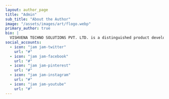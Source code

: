 ```yaml
---
layout: author_page
title: "Admin"
sub_title: "About the Author"
image: "/assets/images/art/flogo.webp"
primary_author: true
bio: |
  VISHVENA TECHNO SOLUTIONS PVT. LTD. is a distinguished product development firm specializing in both hardware and software solutions. Our core expertise lies in the realm of Intellectual Properties (IPs) and Deep Tech, where we leverage cutting-edge innovations to create transformative products.
social_accounts:
  - icon: "jam jam-twitter"
    url: "#"
  - icon: "jam jam-facebook"
    url: "#"
  - icon: "jam jam-pinterest"
    url: "#"
  - icon: "jam jam-instagram"
    url: "#"
  - icon: "jam jam-youtube"
    url: "#"
---
```

